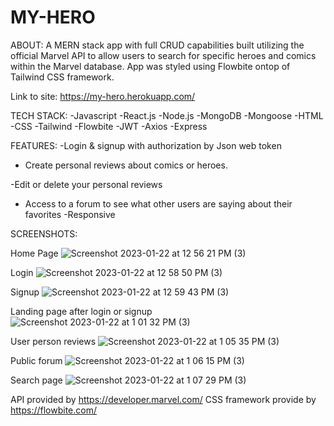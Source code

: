 # MY-HERO
ABOUT:
A MERN stack app with full CRUD capabilities built utilizing the official Marvel API to allow users to search for specific heroes and comics within the Marvel database. App was styled using Flowbite ontop of Tailwind CSS framework.

Link to site: https://my-hero.herokuapp.com/

TECH STACK:
-Javascript -React.js -Node.js -MongoDB -Mongoose -HTML -CSS -Tailwind -Flowbite -JWT -Axios -Express

FEATURES:
-Login & signup with authorization by Json web token

- Create personal reviews about comics or heroes.

-Edit or delete your personal reviews

- Access to a forum to see what other users are saying about their favorites
-Responsive

SCREENSHOTS:

Home Page
![Screenshot 2023-01-22 at 12 56 21 PM (3)](https://user-images.githubusercontent.com/114965290/213940609-d340e55d-65b3-4bd5-b4da-4f32c6b9b6cb.png)

Login
![Screenshot 2023-01-22 at 12 58 50 PM (3)](https://user-images.githubusercontent.com/114965290/213940639-ae4a6af7-6389-4b2d-93a7-aa0b260dd88e.png)

Signup
![Screenshot 2023-01-22 at 12 59 43 PM (3)](https://user-images.githubusercontent.com/114965290/213940652-de68d39c-67c1-486b-9f51-ffed19a9fe44.png)

Landing page after login or signup
![Screenshot 2023-01-22 at 1 01 32 PM (3)](https://user-images.githubusercontent.com/114965290/213940675-a0eca153-901e-4051-882f-559eca79d309.png)

User person reviews
![Screenshot 2023-01-22 at 1 05 35 PM (3)](https://user-images.githubusercontent.com/114965290/213940683-46d2b7a8-a104-49cf-ae79-4965daa9ddb0.png)

Public forum
![Screenshot 2023-01-22 at 1 06 15 PM (3)](https://user-images.githubusercontent.com/114965290/213940699-c2de5158-ca79-4eb8-a2cd-79b94b0cd7f0.png)

Search page
![Screenshot 2023-01-22 at 1 07 29 PM (3)](https://user-images.githubusercontent.com/114965290/213940711-6425c926-efe7-4ee2-a8e1-8bf2df1fa6ab.png)


API provided by https://developer.marvel.com/
CSS framework provide by https://flowbite.com/

